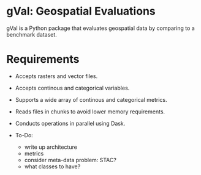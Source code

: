 # gVal: Geospatial Evaluations
gVal is a Python package that evaluates geospatial data by comparing to a benchmark dataset.

# Requirements
- Accepts rasters and vector files.
- Accepts continous and categorical variables.
- Supports a wide array of continous and categorical metrics.
- Reads files in chunks to avoid lower memory requirements.
- Conducts operations in parallel using Dask.

- To-Do:
    - write up architecture
    - metrics
    - consider meta-data problem: STAC?
    - what classes to have?



